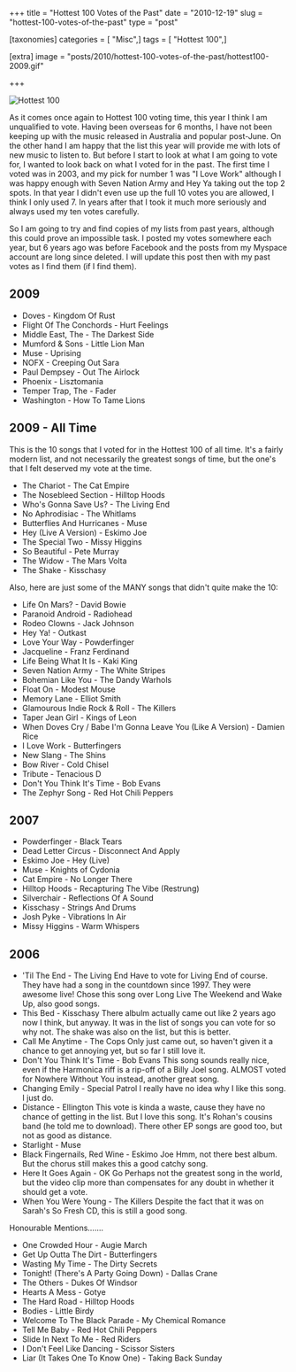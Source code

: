+++
title = "Hottest 100 Votes of the Past"
date = "2010-12-19"
slug = "hottest-100-votes-of-the-past"
type = "post"

[taxonomies]
categories = [ "Misc",]
tags = [ "Hottest 100",]

[extra]
image = "posts/2010/hottest-100-votes-of-the-past/hottest100-2009.gif"

+++

![Hottest 100](hottest100-2009.gif)

As it comes once again to Hottest 100 voting time, this year I think I am unqualified to vote. Having been overseas for 6 months, I have not been keeping up with the music released in Australia and popular post-June. On the other hand I am happy that the list this year will provide me with lots of new music to listen to. But before I start to look at what I am going to vote for, I wanted to look back on what I voted for in the past. The first time I voted was in 2003, and my pick for number 1 was "I Love Work" although I was happy enough with Seven Nation Army and Hey Ya taking out the top 2 spots. In that year I didn't even use up the full 10 votes you are allowed, I think I only used 7. In years after that I took it much more seriously and always used my ten votes carefully.

So I am going to try and find copies of my lists from past years, although this could prove an impossible task. I posted my votes somewhere each year, but 6 years ago was before Facebook and the posts from my Myspace account are long since deleted. I will update this post then with my past votes as I find them (if I find them).

## 2009

- Doves - Kingdom Of Rust
- Flight Of The Conchords - Hurt Feelings
- Middle East, The - The Darkest Side
- Mumford & Sons - Little Lion Man
- Muse - Uprising
- NOFX - Creeping Out Sara
- Paul Dempsey - Out The Airlock
- Phoenix - Lisztomania
- Temper Trap, The - Fader
- Washington - How To Tame Lions

## 2009 - All Time

This is the 10 songs that I voted for in the Hottest 100 of all time.
It's a fairly modern list, and not necessarily the greatest songs of time, but the one's that I felt deserved my vote at the time.

- The Chariot - The Cat Empire
- The Nosebleed Section - Hilltop Hoods
- Who's Gonna Save Us? - The Living End
- No Aphrodisiac - The Whitlams
- Butterflies And Hurricanes - Muse
- Hey (Live A Version) - Eskimo Joe
- The Special Two - Missy Higgins
- So Beautiful - Pete Murray
- The Widow - The Mars Volta
- The Shake - Kisschasy

Also, here are just some of the MANY songs that didn't quite make the 10:

- Life On Mars? - David Bowie
- Paranoid Android - Radiohead
- Rodeo Clowns - Jack Johnson
- Hey Ya! - Outkast
- Love Your Way - Powderfinger
- Jacqueline - Franz Ferdinand
- Life Being What It Is - Kaki King
- Seven Nation Army - The White Stripes
- Bohemian Like You - The Dandy Warhols
- Float On - Modest Mouse
- Memory Lane - Elliot Smith
- Glamourous Indie Rock & Roll - The Killers
- Taper Jean Girl - Kings of Leon
- When Doves Cry / Babe I'm Gonna Leave You (Like A Version) - Damien Rice
- I Love Work - Butterfingers
- New Slang - The Shins
- Bow River - Cold Chisel
- Tribute - Tenacious D
- Don't You Think It's Time - Bob Evans
- The Zephyr Song - Red Hot Chili Peppers

## 2007

- Powderfinger - Black Tears
- Dead Letter Circus - Disconnect And Apply
- Eskimo Joe - Hey (Live)
- Muse - Knights of Cydonia
- Cat Empire - No Longer There
- Hilltop Hoods - Recapturing The Vibe (Restrung)
- Silverchair - Reflections Of A Sound
- Kisschasy - Strings And Drums
- Josh Pyke - Vibrations In Air
- Missy Higgins - Warm Whispers

## 2006

- 'Til The End - The Living End
	Have to vote for Living End of course. They have had a song in the countdown since 1997. They were awesome live! Chose this song over Long Live The Weekend and Wake Up, also good songs.
- This Bed - Kisschasy
	There albulm actually came out like 2 years ago now I think, but anyway. It was in the list of songs you can vote for so why not. The shake was also on the list, but this is better.
- Call Me Anytime - The Cops
	Only just came out, so haven't given it a chance to get annoying yet, but so far I still love it.
- Don't You Think It's Time - Bob Evans
	This song sounds really nice, even if the Harmonica riff is a rip-off of a Billy Joel song. ALMOST voted for Nowhere Without You instead, another great song.
- Changing Emily - Special Patrol
	I really have no idea why I like this song. I just do.
- Distance - Ellington
	This vote is kinda a waste, cause they have no chance of getting in the list. But I love this song. It's Rohan's cousins band (he told me to download). There other EP songs are good too, but not as good as distance.
- Starlight - Muse
- Black Fingernails, Red Wine - Eskimo Joe
	Hmm, not there best album. But the chorus still makes this a good catchy song.
- Here It Goes Again - OK Go
	Perhaps not the greatest song in the world, but the video clip more than compensates for any doubt in whether it should get a vote.
- When You Were Young - The Killers
	Despite the fact that it was on Sarah's So Fresh CD, this is still a good song.

Honourable Mentions.......

- One Crowded Hour - Augie March
- Get Up Outta The Dirt - Butterfingers
- Wasting My Time - The Dirty Secrets
- Tonight! (There's A Party Going Down) - Dallas Crane
- The Others - Dukes Of Windsor
- Hearts A Mess - Gotye
- The Hard Road - Hilltop Hoods
- Bodies - Little Birdy
- Welcome To The Black Parade - My Chemical Romance
- Tell Me Baby - Red Hot Chili Peppers
- Slide In Next To Me - Red Riders
- I Don't Feel Like Dancing - Scissor Sisters
- Liar (It Takes One To Know One) - Taking Back Sunday